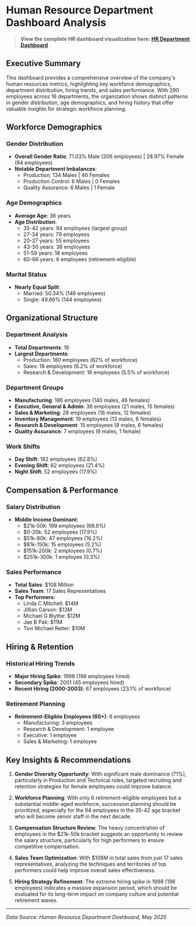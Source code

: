 # Human Resource Department Dashboard Analysis

> **View the complete HR dashboard visualization here: [HR Department Dashboard](https://drive.google.com/file/d/1dupB-0uwm1zfdC_PzFkqwKVzhIlRjsH5/view?usp=sharing)**

## Executive Summary

This dashboard provides a comprehensive overview of the company's human resources metrics, highlighting key workforce demographics, department distribution, hiring trends, and sales performance. With 290 employees across 16 departments, the organization shows distinct patterns in gender distribution, age demographics, and hiring history that offer valuable insights for strategic workforce planning.

## Workforce Demographics

### Gender Distribution
- **Overall Gender Ratio**: 71.03% Male (206 employees) | 28.97% Female (84 employees)
- **Notable Department Imbalances**:
  - Production: 134 Males | 46 Females
  - Production Control: 6 Males | 0 Females
  - Quality Assurance: 6 Males | 1 Female

### Age Demographics
- **Average Age**: 36 years
- **Age Distribution**:
  - 35-42 years: 94 employees (largest group)
  - 27-34 years: 79 employees
  - 20-27 years: 55 employees
  - 43-50 years: 38 employees
  - 51-59 years: 18 employees
  - 60-66 years: 6 employees (retirement-eligible)

### Marital Status
- **Nearly Equal Split**: 
  - Married: 50.34% (146 employees)
  - Single: 49.66% (144 employees)

## Organizational Structure

### Department Analysis
- **Total Departments**: 16
- **Largest Departments**:
  - Production: 180 employees (62% of workforce)
  - Sales: 18 employees (6.2% of workforce)
  - Research & Development: 16 employees (5.5% of workforce)

### Department Groups
- **Manufacturing**: 186 employees (140 males, 46 females)
- **Executive, General & Admin**: 36 employees (21 males, 15 females)
- **Sales & Marketing**: 28 employees (16 males, 12 females)
- **Inventory Management**: 19 employees (13 males, 6 females)
- **Research & Development**: 15 employees (9 males, 6 females)
- **Quality Assurance**: 7 employees (6 males, 1 female)

### Work Shifts
- **Day Shift**: 182 employees (62.8%)
- **Evening Shift**: 62 employees (21.4%)
- **Night Shift**: 52 employees (17.9%)

## Compensation & Performance

### Salary Distribution
- **Middle Income Dominant**: 
  - $21k-50k: 199 employees (68.6%)
  - $0-20k: 52 employees (17.9%)
  - $51k-80k: 47 employees (16.2%)
  - $81k-150k: 15 employees (5.2%)
  - $151k-200k: 2 employees (0.7%)
  - $251k-300k: 1 employee (0.3%)

### Sales Performance
- **Total Sales**: $108 Million
- **Sales Team**: 17 Sales Representatives
- **Top Performers**:
  - Linda C Mitchell: $14M
  - Jillian Carson: $13M
  - Michael G Blythe: $12M
  - Jae B Pak: $11M
  - Tsvi Michael Reiter: $10M

## Hiring & Retention

### Historical Hiring Trends
- **Major Hiring Spike**: 1998 (198 employees hired)
- **Secondary Spike**: 2001 (45 employees hired)
- **Recent Hiring (2000-2003)**: 67 employees (23.1% of workforce)

### Retirement Planning
- **Retirement-Eligible Employees (60+)**: 6 employees
  - Manufacturing: 3 employees
  - Research & Development: 1 employee
  - Executive: 1 employee
  - Sales & Marketing: 1 employee

## Key Insights & Recommendations

1. **Gender Diversity Opportunity**: With significant male dominance (71%), particularly in Production and Technical roles, targeted recruiting and retention strategies for female employees could improve balance.

2. **Workforce Planning**: With only 6 retirement-eligible employees but a substantial middle-aged workforce, succession planning should be prioritized, especially for the 94 employees in the 35-42 age bracket who will become senior staff in the next decade.

3. **Compensation Structure Review**: The heavy concentration of employees in the $21k-50k bracket suggests an opportunity to review the salary structure, particularly for high performers to ensure competitive compensation.

4. **Sales Team Optimization**: With $108M in total sales from just 17 sales representatives, analyzing the techniques and territories of top performers could help improve overall sales effectiveness.

5. **Hiring Strategy Refinement**: The extreme hiring spike in 1998 (198 employees) indicates a massive expansion period, which should be evaluated for its long-term impact on company culture and potential retirement waves.

---

*Data Source: Human Resource Department Dashboard, May 2025*
